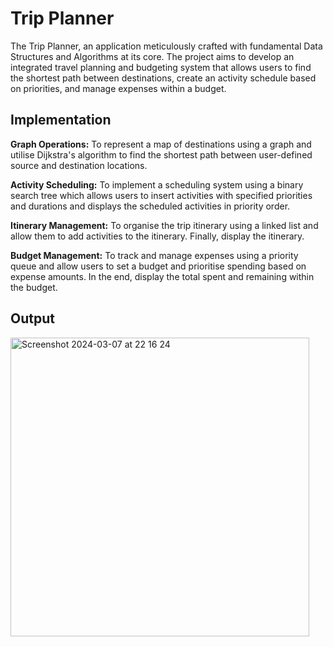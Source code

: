 # Trip Planner

The Trip Planner, an application meticulously crafted with fundamental Data Structures and Algorithms at its core. The project aims to develop an integrated travel planning and budgeting system that allows users to find the shortest path between destinations, create an activity schedule based on priorities, and manage expenses within a budget.

## Implementation
**Graph Operations:** To represent a map of destinations using a graph and utilise Dijkstra's algorithm to find the shortest path between user-defined source and destination locations.

**Activity Scheduling:** To implement a scheduling system using a binary search tree which allows users to insert activities with specified priorities and durations and displays the scheduled activities in priority order.

**Itinerary Management:** To organise the trip itinerary using a linked list and allow them to add activities to the itinerary. Finally, display the itinerary.

**Budget Management:** To track and manage expenses using a priority queue and allow users to set a budget and prioritise spending based on expense amounts. In the end, display the total spent and remaining within the budget.

## Output
<img width="478" alt="Screenshot 2024-03-07 at 22 16 24" src="https://github.com/kuhu42/trip-planner-dsa/assets/143384804/04c4a32e-2fc2-46b7-a370-ebd6cef7cea1">
